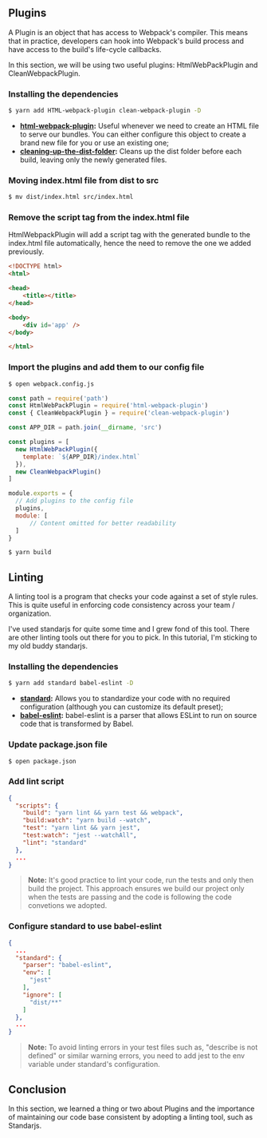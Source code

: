 ## Plugins

A Plugin is an object that has access to Webpack's compiler. This means that in practice, developers can hook into Webpack's build process and have access to the build's life-cycle callbacks.

In this section, we will be using two useful plugins: HtmlWebPackPlugin and CleanWebpackPlugin.

### Installing the dependencies
```bash
$ yarn add HTML-webpack-plugin clean-webpack-plugin -D
```
- **[html-webpack-plugin](https://webpack.js.org/plugins/html-webpack-plugin/):** Useful whenever we need to create an HTML file to serve our bundles. You can either configure this object to create a brand new file for you or use an existing one;
- **[cleaning-up-the-dist-folder](https://webpack.js.org/guides/output-management/#cleaning-up-the-dist-folder):** Cleans up the dist folder before each build, leaving only the newly generated files.

### Moving index.html file from dist to src

```bash
$ mv dist/index.html src/index.html
```
### Remove the script tag from the index.html file

 HtmlWebpackPlugin will add a script tag with the generated bundle to the index.html file automatically, hence the need to remove the one we added previously.

```html
<!DOCTYPE html>
<html>

<head>
    <title></title>
</head>

<body>
    <div id='app' />
</body>

</html>
```
### Import the plugins and add them to our config file
```bash
$ open webpack.config.js
```
```js
const path = require('path')
const HtmlWebPackPlugin = require('html-webpack-plugin')
const { CleanWebpackPlugin } = require('clean-webpack-plugin')

const APP_DIR = path.join(__dirname, 'src')

const plugins = [
  new HtmlWebPackPlugin({
    template: `${APP_DIR}/index.html`
  }),
  new CleanWebpackPlugin()
]

module.exports = {
  // Add plugins to the config file
  plugins,
  module: [
	  // Content omitted for better readability
  ]
}  
 ```

```bash
$ yarn build
```

## Linting

A linting tool is a program that checks your code against a set of style rules. This is quite useful in enforcing code consistency across your team / organization. 

I've used standarjs for quite some time and I grew fond of this tool. There are other linting tools out there for you to pick. In this tutorial, I'm sticking to my old buddy standarjs.

### Installing the dependencies
```bash
$ yarn add standard babel-eslint -D
```
- **[standard](https://standardjs.com/#why-should-i-use-javascript-standard-style):** Allows you to standardize your code with no required configuration (although you can customize its default preset);
- **[babel-eslint](https://github.com/babel/babel-eslint):** babel-eslint is a parser that allows ESLint to run on source code that is transformed by Babel.

### Update package.json file
```bash
$ open package.json
```
### Add lint script
```json
{
  "scripts": {
    "build": "yarn lint && yarn test && webpack",
    "build:watch": "yarn build --watch",
    "test": "yarn lint && yarn jest",
    "test:watch": "jest --watchAll",
    "lint": "standard"
  },
  ...
}
```
> **Note:** It's good practice to lint your code, run the tests and only then build the project. This approach ensures we build our project only when the tests are passing and the code is following the code convetions we adopted.


### Configure standard to use babel-eslint
```json
{
  ...
  "standard": {
    "parser": "babel-eslint",
    "env": [
      "jest"
    ],
    "ignore": [
      "dist/**"
    ]
  },
  ...
}
```

> **Note:** To avoid linting errors in your test files such as, "describe is not defined" or similar warning errors, you need to add jest to the env variable under standard's configuration.

## Conclusion

In this section, we learned a thing or two about Plugins and the importance of maintaining our code base consistent by adopting a linting tool, such as Standarjs. 